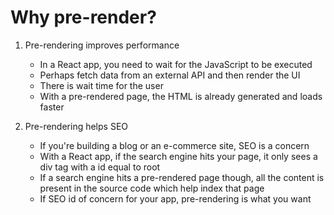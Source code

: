 # Why pre-render?

1. Pre-rendering improves performance
   - In a React app, you need to wait for the JavaScript to be executed
   - Perhaps fetch data from an external API and then render the UI
   - There is wait time for the user
   - With a pre-rendered page, the HTML is already generated and loads faster

2. Pre-rendering helps SEO
   - If you're building a blog or an e-commerce site, SEO is a concern
   - With a React app, if the search engine hits your page, it only sees a div tag with a id equal to root
   - If a search engine hits a pre-rendered page though, all the content is present in the source code which help index that page
   - If SEO id of concern for your app, pre-rendering is what you want